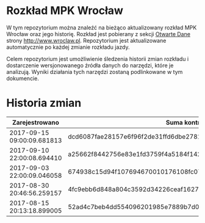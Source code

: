 # Rozkład MPK Wrocław

W tym repozytorium można znaleźć na bieżąco aktualizowany rozkład MPK Wrocław oraz jego historię. Rozkład jest pobierany z sekcji [Otwarte Dane](http://www.wroclaw.pl/open-data/index.php?option=com_content&view=article&id=106:rozklad-jazdy-transportu-publicznego&catid=17&Itemid=165) strony http://www.wroclaw.pl. Repozytorium jest aktualizowane automatycznie po każdej zmianie rozkładu jazdy. 

Celem repozytorium jest umożliwienie śledzenia historii zmian rozkładu i dostarczenie wersjonowanego źródła danych do narzędzi, które je analizują. Wyniki działania tych narzędzi zostaną podlinkowane w tym dokumencie.

# Historia zmian

| Zarejestrowano | Suma kontrolna | Commit | 
| -------------- | -------------- | ------ | 
| 2017-09-15 09:00:09.681813 | dcd6087fae28157e6f96f2de31ffd6dbe2781e553ef1286a535115e3d69c2a95 | 91ef9dce32e7259fa0ca4b4d0d637ef2538ba8ff |
| 2017-09-10 22:00:08.694410 | a25662f8442756e83e1fd3759f4a5184f142a94be9d9ddae5bb18f1d0cade252 | ae85e7ec2e3175b90e2a1da36272685e99da26b1 |
| 2017-09-03 22:00:09.046058 | 674938c15d94f107694670010176108fc0700134eca82922d65ee77a29df19ac | 4b2831364f73dfcca1a4fc7a4e4ff63993c13b37 |
| 2017-08-30 20:46:56.259157 | 4fc9ebb6d848a804c3592d34226ceaf1627dc5238f3c0d790c088f5d7e997ce4 | af0ca12f05570b890dcd4915c166aede06aaf78a |
| 2017-08-15 20:13:18.899005 | 52ad4c7beb4dd554096201985e7889b7d0dae70cc6f527955d6452adfc69fb3d | 8f9077845bcc1192ebc359dca4f51b9b5096ef1b |

